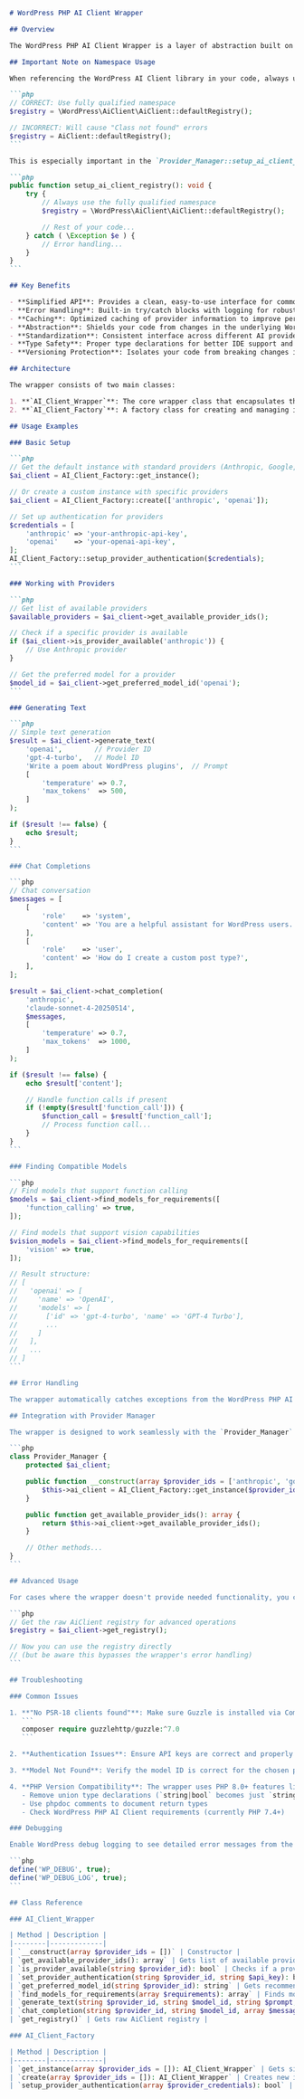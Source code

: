 ````markdown
# WordPress PHP AI Client Wrapper

## Overview

The WordPress PHP AI Client Wrapper is a layer of abstraction built on top of the WordPress PHP AI Client library. It provides a simplified, stable interface for interacting with AI providers like Anthropic, Google, and OpenAI without tightly coupling your plugin code to the underlying library implementation.

## Important Note on Namespace Usage

When referencing the WordPress AI Client library in your code, always use the fully qualified namespace to avoid fatal errors:

```php
// CORRECT: Use fully qualified namespace
$registry = \WordPress\AiClient\AiClient::defaultRegistry();

// INCORRECT: Will cause "Class not found" errors
$registry = AiClient::defaultRegistry();
```

This is especially important in the `Provider_Manager::setup_ai_client_registry()` method:

```php
public function setup_ai_client_registry(): void {
    try {
        // Always use the fully qualified namespace
        $registry = \WordPress\AiClient\AiClient::defaultRegistry();

        // Rest of your code...
    } catch ( \Exception $e ) {
        // Error handling...
    }
}
```

## Key Benefits

- **Simplified API**: Provides a clean, easy-to-use interface for common AI operations
- **Error Handling**: Built-in try/catch blocks with logging for robust error handling
- **Caching**: Optimized caching of provider information to improve performance
- **Abstraction**: Shields your code from changes in the underlying WordPress PHP AI Client
- **Standardization**: Consistent interface across different AI providers
- **Type Safety**: Proper type declarations for better IDE support and code quality
- **Versioning Protection**: Isolates your code from breaking changes in the WordPress PHP AI Client API

## Architecture

The wrapper consists of two main classes:

1. **`AI_Client_Wrapper`**: The core wrapper class that encapsulates the WordPress PHP AI Client functionality
2. **`AI_Client_Factory`**: A factory class for creating and managing instances of the wrapper

## Usage Examples

### Basic Setup

```php
// Get the default instance with standard providers (Anthropic, Google, OpenAI)
$ai_client = AI_Client_Factory::get_instance();

// Or create a custom instance with specific providers
$ai_client = AI_Client_Factory::create(['anthropic', 'openai']);

// Set up authentication for providers
$credentials = [
    'anthropic' => 'your-anthropic-api-key',
    'openai'    => 'your-openai-api-key',
];
AI_Client_Factory::setup_provider_authentication($credentials);
```

### Working with Providers

```php
// Get list of available providers
$available_providers = $ai_client->get_available_provider_ids();

// Check if a specific provider is available
if ($ai_client->is_provider_available('anthropic')) {
    // Use Anthropic provider
}

// Get the preferred model for a provider
$model_id = $ai_client->get_preferred_model_id('openai');
```

### Generating Text

```php
// Simple text generation
$result = $ai_client->generate_text(
    'openai',        // Provider ID
    'gpt-4-turbo',   // Model ID
    'Write a poem about WordPress plugins',  // Prompt
    [
        'temperature' => 0.7,
        'max_tokens'  => 500,
    ]
);

if ($result !== false) {
    echo $result;
}
```

### Chat Completions

```php
// Chat conversation
$messages = [
    [
        'role'    => 'system',
        'content' => 'You are a helpful assistant for WordPress users.',
    ],
    [
        'role'    => 'user',
        'content' => 'How do I create a custom post type?',
    ],
];

$result = $ai_client->chat_completion(
    'anthropic',
    'claude-sonnet-4-20250514',
    $messages,
    [
        'temperature' => 0.7,
        'max_tokens'  => 1000,
    ]
);

if ($result !== false) {
    echo $result['content'];

    // Handle function calls if present
    if (!empty($result['function_call'])) {
        $function_call = $result['function_call'];
        // Process function call...
    }
}
```

### Finding Compatible Models

```php
// Find models that support function calling
$models = $ai_client->find_models_for_requirements([
    'function_calling' => true,
]);

// Find models that support vision capabilities
$vision_models = $ai_client->find_models_for_requirements([
    'vision' => true,
]);

// Result structure:
// [
//   'openai' => [
//     'name' => 'OpenAI',
//     'models' => [
//       ['id' => 'gpt-4-turbo', 'name' => 'GPT-4 Turbo'],
//       ...
//     ]
//   ],
//   ...
// ]
```

## Error Handling

The wrapper automatically catches exceptions from the WordPress PHP AI Client and returns appropriate fallback values (false, empty arrays) to prevent your plugin from breaking. Errors are logged to the WordPress error log with the prefix "AI Assistant:" for easy identification.

## Integration with Provider Manager

The wrapper is designed to work seamlessly with the `Provider_Manager` class:

```php
class Provider_Manager {
    protected $ai_client;

    public function __construct(array $provider_ids = ['anthropic', 'google', 'openai']) {
        $this->ai_client = AI_Client_Factory::get_instance($provider_ids);
    }

    public function get_available_provider_ids(): array {
        return $this->ai_client->get_available_provider_ids();
    }

    // Other methods...
}
```

## Advanced Usage

For cases where the wrapper doesn't provide needed functionality, you can access the underlying registry:

```php
// Get the raw AiClient registry for advanced operations
$registry = $ai_client->get_registry();

// Now you can use the registry directly
// (but be aware this bypasses the wrapper's error handling)
```

## Troubleshooting

### Common Issues

1. **"No PSR-18 clients found"**: Make sure Guzzle is installed via Composer:
   ```
   composer require guzzlehttp/guzzle:^7.0
   ```

2. **Authentication Issues**: Ensure API keys are correct and properly formatted.

3. **Model Not Found**: Verify the model ID is correct for the chosen provider.

4. **PHP Version Compatibility**: The wrapper uses PHP 8.0+ features like union types (`string|bool`). If you need PHP 7.x compatibility:
   - Remove union type declarations (`string|bool` becomes just `string`)
   - Use phpdoc comments to document return types
   - Check WordPress PHP AI Client requirements (currently PHP 7.4+)

### Debugging

Enable WordPress debug logging to see detailed error messages from the wrapper:

```php
define('WP_DEBUG', true);
define('WP_DEBUG_LOG', true);
```

## Class Reference

### AI_Client_Wrapper

| Method | Description |
|--------|-------------|
| `__construct(array $provider_ids = [])` | Constructor |
| `get_available_provider_ids(): array` | Gets list of available providers |
| `is_provider_available(string $provider_id): bool` | Checks if a provider is configured |
| `set_provider_authentication(string $provider_id, string $api_key): bool` | Sets API key for a provider |
| `get_preferred_model_id(string $provider_id): string` | Gets recommended model ID |
| `find_models_for_requirements(array $requirements): array` | Finds models matching requirements |
| `generate_text(string $provider_id, string $model_id, string $prompt, array $options): string|bool` | Generates text |
| `chat_completion(string $provider_id, string $model_id, array $messages, array $options): array|bool` | Processes chat conversations |
| `get_registry()` | Gets raw AiClient registry |

### AI_Client_Factory

| Method | Description |
|--------|-------------|
| `get_instance(array $provider_ids = []): AI_Client_Wrapper` | Gets singleton instance |
| `create(array $provider_ids = []): AI_Client_Wrapper` | Creates new instance |
| `setup_provider_authentication(array $provider_credentials): bool` | Sets up API keys |

